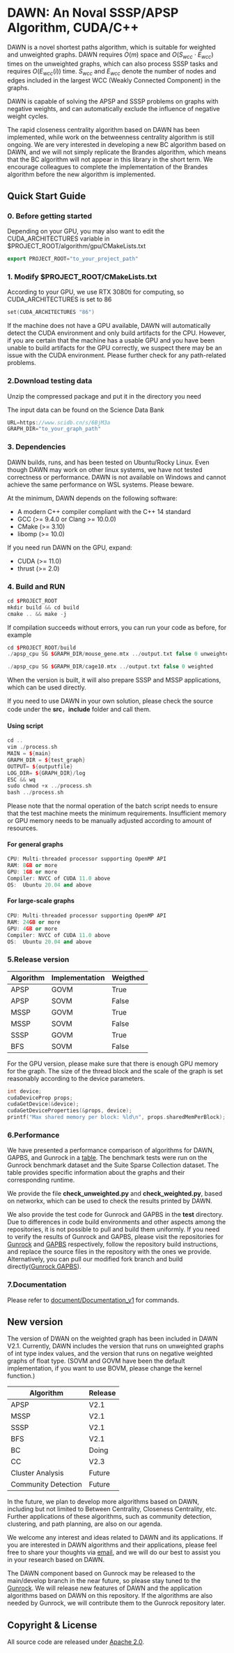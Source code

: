 # DAWN: An Noval SSSP/APSP Algorithm, CUDA/C++

DAWN is a novel shortest paths algorithm, which is suitable for weighted and unweighted graphs. DAWN requires $O(m)$ space and $O(S_{wcc} \cdot E_{wcc})$ times on the unweighted graphs, which can also process SSSP tasks and requires $O(E_{wcc}(i))$ time. $S_{wcc}$ and $E_{wcc}$ denote the number of nodes and edges included in the largest WCC (Weakly Connected Component) in the graphs.

DAWN is capable of solving the APSP and SSSP problems on graphs with negative weights, and can automatically exclude the influence of negative weight cycles.  

The rapid closeness centrality algorithm based on DAWN has been implemented, while work on the betweenness centrality algorithm is still ongoing. We are very interested in developing a new BC algorithm based on DAWN, and we will not simply replicate the Brandes algorithm, which means that the BC algorithm will not appear in this library in the short term. We encourage colleagues to complete the implementation of the Brandes algorithm before the new algorithm is implemented.

## Quick Start Guide

### 0. Before getting started

Depending on your GPU, you may also want to edit the CUDA_ARCHITECTURES variable in $PROJECT_ROOT/algorithm/gpu/CMakeLists.txt

```c++
export PROJECT_ROOT="to_your_project_path"
```

### 1. Modify $PROJECT_ROOT/CMakeLists.txt

According to your GPU, we use RTX 3080ti for computing, so CUDA_ARCHITECTURES is set to 86

```c++
set(CUDA_ARCHITECTURES "86")
```

If the machine does not have a GPU available, DAWN will automatically detect the CUDA environment and only build artifacts for the CPU. However, if you are certain that the machine has a usable GPU and you have been unable to build artifacts for the GPU correctly, we suspect there may be an issue with the CUDA environment. Please further check for any path-related problems.

### 2.Download testing data

Unzip the compressed package and put it in the directory you need

The input data can be found on the Science Data Bank

```c++
URL=https://www.scidb.cn/s/6BjM3a
GRAPH_DIR="to_your_graph_path"
```

### 3. Dependencies

DAWN builds, runs, and has been tested on Ubuntu/Rocky Linux. Even though DAWN may work on other linux systems, we have not tested correctness or performance. DAWN is not available on Windows and cannot achieve the same performance on WSL systems. Please beware.

At the minimum, DAWN depends on the following software:

- A modern C++ compiler compliant with the C++ 14 standard
- GCC (>= 9.4.0 or Clang >= 10.0.0)
- CMake (>= 3.10)
- libomp (>= 10.0)

If you need run DAWN on the GPU, expand:

- CUDA (>= 11.0)
- thrust (>= 2.0)

### 4. Build and RUN

```c++
cd $PROJECT_ROOT
mkdir build && cd build
cmake .. && make -j
```

If compilation succeeds without errors, you can run your code as before, for example

```c++
cd $PROJECT_ROOT/build
./apsp_cpu SG $GRAPH_DIR/mouse_gene.mtx ../output.txt false 0 unweighted

./apsp_cpu SG $GRAPH_DIR/cage10.mtx ../output.txt false 0 weighted

```

When the version is built, it will also prepare SSSP and MSSP applications, which can be used directly.

If you need to use DAWN in your own solution, please check the source code under the **src**，**include** folder and call them.

#### Using script

```c++
cd ..
vim ./process.sh
MAIN = ${main}
GRAPH_DIR = ${test_graph}
OUTPUT= ${outputfile}
LOG_DIR= ${GRAPH_DIR}/log
ESC && wq
sudo chmod +x ../process.sh
bash ../process.sh
```

Please note that the normal operation of the batch script needs to ensure that the test machine meets the minimum requirements. Insufficient memory or GPU memory needs to be manually adjusted according to amount of resources.

#### For general graphs

```c++
CPU: Multi-threaded processor supporting OpenMP API
RAM: 8GB or more
GPU: 1GB or more
Compiler: NVCC of CUDA 11.0 above
OS:  Ubuntu 20.04 and above
```

#### For large-scale graphs

```c++
CPU: Multi-threaded processor supporting OpenMP API
RAM: 24GB or more
GPU: 4GB or more
Compiler: NVCC of CUDA 11.0 above
OS:  Ubuntu 20.04 and above
```

### 5.Release version

| Algorithm | Implementation | Weigthed |
| ------ | ------ | ------ |
| APSP |  GOVM| True  |
| APSP |  SOVM| False |
| MSSP |  GOVM| True  |
| MSSP |  SOVM| False |
| SSSP |  GOVM| True  |
| BFS  |  SOVM| False |

For the GPU version, please make sure that there is enough GPU memory for the graph. The size of the thread block and the scale of the graph is set reasonably according to the device parameters.

```c++
int device;
cudaDeviceProp props;
cudaGetDevice(&device);
cudaGetDeviceProperties(&props, device);
printf("Max shared memory per block: %ld\n", props.sharedMemPerBlock);
```

### 6.Performance

We have presented a performance comparison of algorithms for DAWN, GAPBS, and Gunrock in a [table](https://github.com/lxrzlyr/DAWN-An-Noval-SSSP-APSP-Algorithm/blob/dev/test/performance.md). The benchmark tests were run on the Gunrock benchmark dataset and the Suite Sparse Collection dataset. The table provides specific information about the graphs and their corresponding runtime.

We provide the file **check_unweighted.py** and **check_weighted.py**, based on networkx, which can be used to check the results printed by DAWN.

We also provide the test code for Gunrock and GAPBS in the **test** directory. Due to differences in code build environments and other aspects among the repositories, it is not possible to pull and build them uniformly. If you need to verify the results of Gunrock and GAPBS, please visit the repositories for [Gunrock](https://github.com/gunrock/gunrock) and [GAPBS](https://github.com/sbeamer/gapbs) respectively, follow the repository build instructions, and replace the source files in the repository with the ones we provide. Alternatively, you can pull our modified fork branch and build directly([Gunrock](https://github.com/lxrzlyr/gunrock),[GAPBS](https://github.com/lxrzlyr/gapbs)).

### 7.Documentation

Please refer to [document/Documentation_v1](https://github.com/lxrzlyr/SC2023/blob/eb9080f76c2950981a4dac72141d4991eff8b9db/document/Decumentation_v1.md) for commands.

## New version

The version of DWAN on the weighted graph has been included in DAWN V2.1. Currently, DAWN includes the version that runs on unweighted graphs of int type index values, and the version that runs on negative weighted graphs of float type. (SOVM and GOVM have been the default implementation, if you want to use BOVM, please change the kernel function.)

| Algorithm | Release |
| -------- | -------- |
| APSP |  V2.1 |
| MSSP |  V2.1 |
| SSSP |  V2.1 |
| BFS  |  V2.1 |
| BC   |  Doing|
| CC   |  V2.3 |
| Cluster Analysis |Future |
| Community Detection |Future |

In the future, we plan to develop more algorithms based on DAWN, including but not limited to Between Centrality, Closeness Centrality, etc. Further applications of these algorithms, such as community detection, clustering, and path planning, are also on our agenda.

We welcome any interest and ideas related to DAWN and its applications. If you are interested in DAWN algorithms and their applications, please feel free to share your thoughts via [email](<1289539524@qq.com>), and we will do our best to assist you in your research based on DAWN.

The DAWN component based on Gunrock may be released to the main/develop branch in the near future, so please stay tuned to the [Gunrock](https://github.com/gunrock/gunrock). We will release new features of DAWN and the application algorithms based on DAWN on this repository. If the algorithms are also needed by Gunrock, we will contribute them to the Gunrock repository later.

## Copyright & License

All source code are released under [Apache 2.0](https://github.com/lxrzlyr/DAWN-An-Noval-SSSP-APSP-Algorithm/blob/4266d98053678ce76e34be64477ac2364f0f4291/LICENSE).
